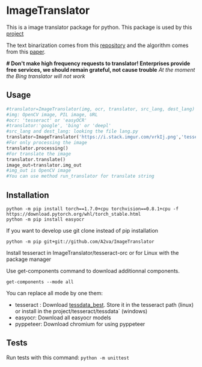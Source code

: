 # ImageTranslator
 
This is a image translator package for python. This package is used by this [project](https://github.com/a2va/transimage)

The text binarization comes from this [repository](https://github.com/jasonlfunk/ocr-text-extraction) and the algorithm comes from this [paper](http://www.m.cs.osakafu-u.ac.jp/cbdar2007/proceedings/papers/O1-1.pdf).

**# Don't make high frequency requests to translator! Enterprises provide free services, we should remain grateful, not cause trouble**
*At the moment the Bing translator will not work*

## Usage

```python
#translator=ImageTranslator(img, ocr, translator, src_lang, dest_lang)
#img: OpenCV image, PIL image, URL
#ocr: 'tesseract' or 'easyOCR'
#translator:'google', 'bing' or 'deepl'
#src_lang and dest_lang: looking the file lang.py
translator=ImageTranslator('https://i.stack.imgur.com/vrkIj.png','tesseract','google','eng','fra')
#For only processing the image
translator.processing()
#For translate the image
translator.translate()
image_out=translator.img_out
#img_out is OpenCV image
#You can use method run_translator for translate string
```
## Installation

```
python -m pip install torch==1.7.0+cpu torchvision==0.8.1+cpu -f https://download.pytorch.org/whl/torch_stable.html
python -m pip install easyocr
```
If you want to develop use git clone instead of pip installation
```
python -m pip git+git://github.com/A2va/ImageTranslator
```

Install tesseract in ImageTranslator/tesseract-orc or for Linux with the package manager

Use get-components command to download additionnal components.
```
get-components --mode all
```
You can replace all mode by one them:
* tesseract : Download [tessdata_best](https://github.com/tesseract-ocr/tessdata_best). Store it in the tesseract path (linux) or install in the project/tesseract/tessdata` (windows)
* easyocr: Download all easyocr models
* pyppeteer: Download chromium for using pyppeteer

## Tests

Run tests with this command:
`python -m unittest`